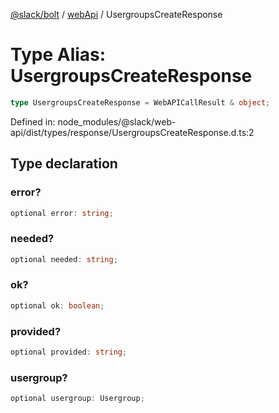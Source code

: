 [@slack/bolt](../../../../index.md) / [webApi](../index.md) / UsergroupsCreateResponse

# Type Alias: UsergroupsCreateResponse

```ts
type UsergroupsCreateResponse = WebAPICallResult & object;
```

Defined in: node\_modules/@slack/web-api/dist/types/response/UsergroupsCreateResponse.d.ts:2

## Type declaration

### error?

```ts
optional error: string;
```

### needed?

```ts
optional needed: string;
```

### ok?

```ts
optional ok: boolean;
```

### provided?

```ts
optional provided: string;
```

### usergroup?

```ts
optional usergroup: Usergroup;
```

